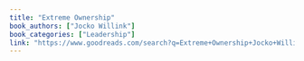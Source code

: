 ```yaml
---
title: "Extreme Ownership"
book_authors: ["Jocko Willink"]
book_categories: ["Leadership"]
link: "https://www.goodreads.com/search?q=Extreme+Ownership+Jocko+Willink"
---
```

